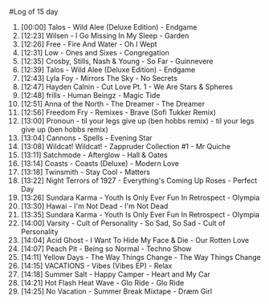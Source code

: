 #Log of 15 day

1. [00:00] Talos - Wild Alee (Deluxe Edition) - Endgame
1. [12:23] Wilsen - I Go Missing In My Sleep - Garden
1. [12:26] Free - Fire And Water - Oh I Wept
1. [12:31] Low - Ones and Sixes - Congregation
1. [12:35] Crosby, Stills, Nash & Young - So Far - Guinnevere
1. [12:39] Talos - Wild Alee (Deluxe Edition) - Endgame
1. [12:43] Lyla Foy - Mirrors The Sky - No Secrets
1. [12:47] Hayden Calnin - Cut Love Pt. 1 - We Are Stars & Spheres
1. [12:48] frills - Human Beingz - Magic Tide
1. [12:51] Anna of the North - The Dreamer - The Dreamer
1. [12:56] Freedom Fry - Remixes - Brave (Sofi Tukker Remix)
1. [13:00] Pronoun - til your legs give up (ben hobbs remix) - til your legs give up (ben hobbs remix)
1. [13:04] Cannons - Spells - Evening Star
1. [13:08] Wildcat! Wildcat! - Zappruder Collection #1 - Mr Quiche
1. [13:11] Satchmode - Afterglow - Hall & Oates
1. [13:14] Coasts - Coasts (Deluxe) - Modern Love
1. [13:18] Twinsmith - Stay Cool - Matters
1. [13:22] Night Terrors of 1927 - Everything's Coming Up Roses - Perfect Day
1. [13:26] Sundara Karma - Youth Is Only Ever Fun In Retrospect - Olympia
1. [13:30] Hawai - I'm Not Dead - I'm Not Dead
1. [13:35] Sundara Karma - Youth Is Only Ever Fun In Retrospect - Olympia
1. [14:00] Varsity - Cult of Personality - So Sad, So Sad - Cult of Personality
1. [14:04] Acid Ghost - I Want To Hide My Face & Die - Our Rotten Love
1. [14:07] Peach Pit - Being so Normal - Techno Show
1. [14:11] Yellow Days - The Way Things Change - The Way Things Change
1. [14:15] VACATIONS - Vibes (Vibes EP) - Relax
1. [14:18] Summer Salt - Happy Camper - Heart and My Car
1. [14:21] Hot Flash Heat Wave - Glo Ride - Glo Ride
1. [14:25] No Vacation - Summer Break Mixtape - Dræm Girl
